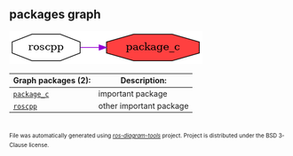 <!--
File was automatically generated using 'ros-diagram-tools' project.
Project is distributed under the BSD 3-Clause license.
-->

## packages graph

[![package_c](package_c.png "package_c")](package_c.png)


| Graph packages (2): | Description: |
| ------------------- | ------------ |
| [`package_c`](package_c.html) | important package |
| [`roscpp`](roscpp.html) | other important package |


</br>
<font size="1">
File was automatically generated using <a href="https://github.com/anetczuk/ros-diagram-tools"><i>ros-diagram-tools</i></a> project.
Project is distributed under the BSD 3-Clause license.
</font>
